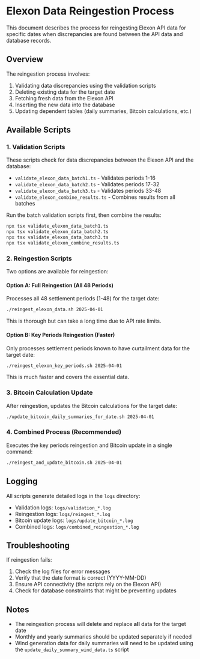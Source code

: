 # Elexon Data Reingestion Process

This document describes the process for reingesting Elexon API data for specific dates when discrepancies are found between the API data and database records.

## Overview

The reingestion process involves:

1. Validating data discrepancies using the validation scripts
2. Deleting existing data for the target date
3. Fetching fresh data from the Elexon API
4. Inserting the new data into the database
5. Updating dependent tables (daily summaries, Bitcoin calculations, etc.)

## Available Scripts

### 1. Validation Scripts

These scripts check for data discrepancies between the Elexon API and the database:

- `validate_elexon_data_batch1.ts` - Validates periods 1-16
- `validate_elexon_data_batch2.ts` - Validates periods 17-32
- `validate_elexon_data_batch3.ts` - Validates periods 33-48
- `validate_elexon_combine_results.ts` - Combines results from all batches

Run the batch validation scripts first, then combine the results:

```bash
npx tsx validate_elexon_data_batch1.ts
npx tsx validate_elexon_data_batch2.ts
npx tsx validate_elexon_data_batch3.ts
npx tsx validate_elexon_combine_results.ts
```

### 2. Reingestion Scripts

Two options are available for reingestion:

#### Option A: Full Reingestion (All 48 Periods)

Processes all 48 settlement periods (1-48) for the target date:

```bash
./reingest_elexon_data.sh 2025-04-01
```

This is thorough but can take a long time due to API rate limits.

#### Option B: Key Periods Reingestion (Faster)

Only processes settlement periods known to have curtailment data for the target date:

```bash
./reingest_elexon_key_periods.sh 2025-04-01
```

This is much faster and covers the essential data.

### 3. Bitcoin Calculation Update

After reingestion, updates the Bitcoin calculations for the target date:

```bash
./update_bitcoin_daily_summaries_for_date.sh 2025-04-01
```

### 4. Combined Process (Recommended)

Executes the key periods reingestion and Bitcoin update in a single command:

```bash
./reingest_and_update_bitcoin.sh 2025-04-01
```

## Logging

All scripts generate detailed logs in the `logs` directory:

- Validation logs: `logs/validation_*.log`
- Reingestion logs: `logs/reingest_*.log`
- Bitcoin update logs: `logs/update_bitcoin_*.log`
- Combined logs: `logs/combined_reingestion_*.log`

## Troubleshooting

If reingestion fails:

1. Check the log files for error messages
2. Verify that the date format is correct (YYYY-MM-DD)
3. Ensure API connectivity (the scripts rely on the Elexon API)
4. Check for database constraints that might be preventing updates

## Notes

- The reingestion process will delete and replace **all** data for the target date
- Monthly and yearly summaries should be updated separately if needed
- Wind generation data for daily summaries will need to be updated using the `update_daily_summary_wind_data.ts` script